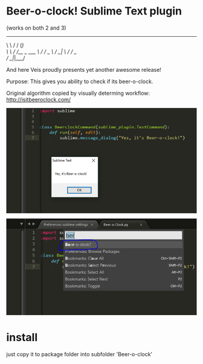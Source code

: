 # Beer-o-clock! Sublime Text plugin
(works on both 2 and 3)

 __      __  _     
 \ \    / / (_)    
  \ \  / /__ _ ___ 
   \ \/ / _ \ / __|
    \  /  __/ \__ \
     \/ \___|_|___/

And here Veis proudly presents yet another awesome release!


Purpose:
This gives you ability to check if its beer-o-clock.

Original algorithm copied by visually determing workflow: http://isitbeeroclock.com/

![Alt text](beer2.png?raw=true "Beer2")
![Alt text](beer1.png?raw=true "Beer1")

# install
just copy it to package folder into subfolder 'Beer-o-clock'